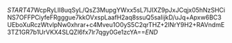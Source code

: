 $START$47WcpRyLlI8uqSyL/QsZ3MupgYWxx5sL7lJIXZ9pJxJCqjx05hNzSHCiNS7OFFPCiyfeFRgggue7kkOVxspLaafH2aq8ssuQ5saIijkD/uJq+Apxw6BC3UEboXuRczWtvlpNw0xhrar+c4Mveu1O0yS5C2qrTHZ+2INrY9H2+RAVndmE3TZ1GR7b1UrVKX4SLQZl6fx7lr7qgy0Ge1zcYA==$END$